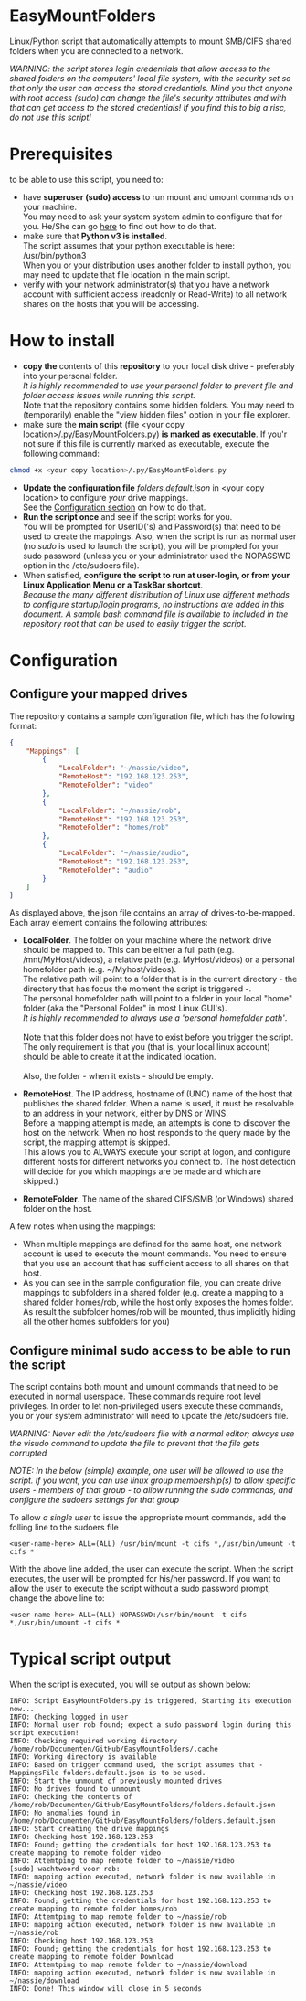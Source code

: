 # EasyMountFolders
Linux/Python script that automatically attempts to mount SMB/CIFS shared folders when you are connected to a network.

*WARNING: the script stores login credentials that allow access to the shared folders on the computers' local file system, with the security set so that only the user can access the stored credentials. Mind you that anyone with root access (sudo) can change the file's security attributes and with that can get access to the stored credentials! If you find this to big a risc, do not use this script!*


# Prerequisites
to be able to use this script, you need to:

- have **superuser (sudo) access** to run mount and umount commands on your machine.\
You may need to ask your system system admin to configure that for you. He/She can go [here](#configure-minimal-sudo-access-to-be-able-to-run-the-script) to find out how to do that.
- make sure that **Python v3 is installed**.\
The script assumes that your python executable is here: /usr/bin/python3\
When you or your distribution uses another folder to install python, you may need to update that file location in the main script.
- verify with your network administrator(s) that you have a network account with sufficient access (readonly or Read-Write) to all network shares on the hosts that you will be accessing.

# How to install

- **copy the** contents of this **repository** to your local disk drive - preferably into your personal folder.\
*It is highly recommended to use your personal folder to prevent file and folder access issues while running this script.*\
Note that the repository contains some hidden folders. You may need to (temporarily) enable the "view hidden files" option in your file explorer.
- make sure the **main script** (file \<your copy location\>/.py/EasyMountFolders.py) **is marked as executable**. If you'r not sure if this file is currently marked as executable, execute the following command:

```bash
chmod +x <your copy location>/.py/EasyMountFolders.py
```
- **Update the configuration file** *folders.default.json* in  \<your copy location\> to configure *your* drive mappings.\
See the [Configuration section](#configure-your-mapped-drives) on how to do that.
- **Run the script once** and see if the script works for you.\
You will be prompted for UserID('s) and Password(s) that need to be used to create the mappings. Also, when the script is run as normal user (no *sudo* is used to launch the script), you will be prompted for your sudo password (unless you or your administrator used the NOPASSWD option in the /etc/sudoers file).
- When satisfied, **configure the script to run at user-login, or from your Linux Application Menu or a TaskBar shortcut**.\
*Because the many different distribution of Linux use different methods to configure startup/login programs, no instructions are added in this document. A sample bash command file is available to included in the repository root that can be used to easily trigger the script.*


# Configuration

## Configure your mapped drives

The repository contains a sample configuration file, which has the following format:

```json
{
    "Mappings": [
        {
            "LocalFolder": "~/nassie/video",
            "RemoteHost": "192.168.123.253",
            "RemoteFolder": "video"
        },
        {
            "LocalFolder": "~/nassie/rob",
            "RemoteHost": "192.168.123.253",
            "RemoteFolder": "homes/rob"
        },
        {
            "LocalFolder": "~/nassie/audio",
            "RemoteHost": "192.168.123.253",
            "RemoteFolder": "audio"
        }
    ]
}
```

As displayed above, the json file contains an array of drives-to-be-mapped. Each array element contains the following attributes:

- **LocalFolder**. The folder on your machine where the network drive should be mapped to. This can be either a full path (e.g. /mnt/MyHost/videos), a relative path (e.g. MyHost/videos) or a personal homefolder path (e.g. ~/Myhost/videos).\
The relative path will point to a folder that is in the current directory - the directory that has focus the moment the script is triggered -.\
The personal homefolder path will point to a folder in your local "home" folder (aka the "Personal Folder" in most Linux GUI's).\
*It is highly recommended to always use a 'personal homefolder path'*.\
\
Note that this folder does not have to exist before you trigger the script. The only requirement is that you (that is, your local linux account) should be able to create it at the indicated location.\
\
Also, the folder - when it exists - should be empty.

- **RemoteHost**. The IP address, hostname of (UNC) name of the host that publishes the shared folder. When a name is used, it must be resolvable to an address in your network, either by DNS or WINS.\
Before a mapping attempt is made, an attempts is done to discover the host on the network. When no host responds to the query made by the script, the mapping attempt is skipped.\
This allows you to ALWAYS execute your script at logon, and configure different hosts for different networks you connect to. The host detection will decide for you which mappings are be made and which are skipped.)
- **RemoteFolder**. The name of the shared CIFS/SMB (or Windows) shared folder on the host.

A few notes when using the mappings:

- When multiple mappings are defined for the same host, one network account is used to execute the mount commands. You need to ensure that you use an account that has sufficient access to all shares on that host.
- As you can see in the sample configuration file, you can create drive mappings to subfolders in a shared folder (e.g. create a mapping to a shared folder homes/rob, while the host only exposes the homes folder. As result the subfolder homes/rob will be mounted, thus implicitly hiding all the other homes subfolders for you)

## Configure minimal sudo access to be able to run the script

The script contains both mount and umount commands that need to be executed in normal userspace. These commands require root level privileges. In order to let non-privileged users execute these commands, you or your system administrator will need to update the /etc/sudoers file.

*WARNING: Never edit the /etc/sudoers file with a normal editor; always use the visudo command to update the file to prevent that the file gets corrupted*

*NOTE: In the below (simple) example, one user will be allowed to use the script. If you want, you can use linux group membership(s) to allow specific users - members of that group - to allow running the sudo commands, and configure the sudoers settings for that group*

To allow *a single user* to issue the appropriate mount commands, add the folling line to the sudoers file

```text
<user-name-here> ALL=(ALL) /usr/bin/mount -t cifs *,/usr/bin/umount -t cifs *
```

With the above line added, the user can execute the script. When the script executes, the user will be prompted for his/her password. If you want to allow the user to execute the script without a sudo password prompt, change the above line to:

```text
<user-name-here> ALL=(ALL) NOPASSWD:/usr/bin/mount -t cifs *,/usr/bin/umount -t cifs *
```


# Typical script output

When the script is executed, you will se output as shown below:

```text
INFO: Script EasyMountFolders.py is triggered, Starting its execution now...
INFO: Checking logged in user
INFO: Normal user rob found; expect a sudo password login during this script execution!
INFO: Checking required working directory /home/rob/Documenten/GitHub/EasyMountFolders/.cache
INFO: Working directory is available
INFO: Based on trigger command used, the script assumes that -MappingsFile folders.default.json is to be used.
INFO: Start the unmount of previously mounted drives
INFO: No drives found to unmount
INFO: Checking the contents of /home/rob/Documenten/GitHub/EasyMountFolders/folders.default.json
INFO: No anomalies found in /home/rob/Documenten/GitHub/EasyMountFolders/folders.default.json
INFO: Start creating the drive mappings
INFO: Checking host 192.168.123.253
INFO: Found; getting the credentials for host 192.168.123.253 to create mapping to remote folder video
INFO: Attemtping to map remote folder to ~/nassie/video
[sudo] wachtwoord voor rob:            
INFO: mapping action executed, network folder is now available in ~/nassie/video
INFO: Checking host 192.168.123.253
INFO: Found; getting the credentials for host 192.168.123.253 to create mapping to remote folder homes/rob
INFO: Attemtping to map remote folder to ~/nassie/rob
INFO: mapping action executed, network folder is now available in ~/nassie/rob
INFO: Checking host 192.168.123.253
INFO: Found; getting the credentials for host 192.168.123.253 to create mapping to remote folder Download
INFO: Attemtping to map remote folder to ~/nassie/download
INFO: mapping action executed, network folder is now available in ~/nassie/download
INFO: Done! This window will close in 5 seconds
```